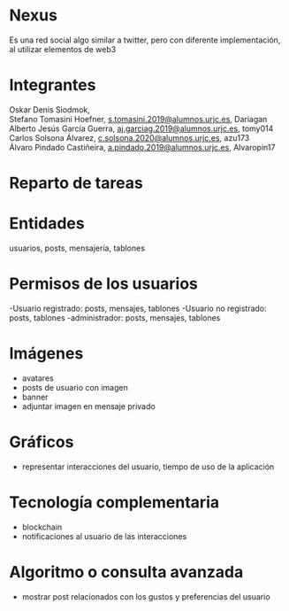 # Nexus

Es una red social algo similar a twitter, pero con diferente implementación, al utilizar elementos de web3


# Integrantes
Oskar Denis Siodmok,  
Stefano Tomasini Hoefner, s.tomasini.2019@alumnos.urjc.es, Dariagan  
Alberto Jesús García Guerra, aj.garciag.2019@alumnos.urjc.es, tomy014  
Carlos Solsona Álvarez, c.solsona.2020@alumnos.urjc.es, azu173  
Álvaro Pindado Castiñeira, a.pindado.2019@alumnos.urjc.es, Alvaropin17  


# Reparto de tareas


# Entidades
usuarios, posts, mensajería, tablones


# Permisos de los usuarios
-Usuario registrado: posts, mensajes, tablones
-Usuario no registrado: posts, tablones
-administrador: posts, mensajes, tablones

# Imágenes
* avatares
* posts de usuario con imagen 
* banner
* adjuntar imagen en mensaje privado

# Gráficos
* representar interacciones del usuario, tiempo de uso de la aplicación

# Tecnología complementaria
* blockchain
* notificaciones al usuario de las interacciones

# Algoritmo o consulta avanzada
- mostrar post relacionados con los gustos y preferencias del usuario

